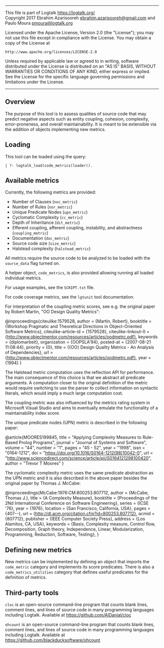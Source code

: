 ________________________________________________________________________

This file is part of Logtalk <https://logtalk.org/>  
Copyright 2017 Ebrahim Azarisooreh <ebrahim.azarisooreh@gmail.com> and  
Paulo Moura <pmoura@logtalk.org>

Licensed under the Apache License, Version 2.0 (the "License");
you may not use this file except in compliance with the License.
You may obtain a copy of the License at

	http://www.apache.org/licenses/LICENSE-2.0

Unless required by applicable law or agreed to in writing, software
distributed under the License is distributed on an "AS IS" BASIS,
WITHOUT WARRANTIES OR CONDITIONS OF ANY KIND, either express or implied.
See the License for the specific language governing permissions and
limitations under the License.
________________________________________________________________________


Overview
--------

The purpose of this tool is to assess qualities of source code that may
predict negative aspects such as entity coupling, cohesion, complexity,
error-proneness, and overall maintainability. It is meant to be extensible
via the addition of objects implementing new metrics.


Loading
-------

This tool can be loaded using the query:

	| ?- logtalk_load(code_metrics(loader)).


Available metrics
-----------------

Currently, the following metrics are provided:

- Number of Clauses (`noc_metric`)
- Number of Rules (`nor_metric`)
- Unique Predicate Nodes (`upn_metric`)
- Cyclomatic Complexity (`cc_metric`)
- Depth of Inheritance (`dit_metric`)
- Efferent coupling, afferent coupling, instability, and abstractness (`coupling_metric`)
- Documentation (`doc_metric`)
- Source code size (`size_metric`)
- Halstead complexity (`halstead_metric`)

All metrics require the source code to be analyzed to be loaded with the
`source_data` flag turned on.

A helper object, `code_metrics`, is also provided allowing running all
loaded individual metrics.

For usage examples, see the `SCRIPT.txt` file.

For code coverage metrics, see the `lgtunit` tool documentation.

For interpretation of the coupling metric scores, see e.g. the original
paper by Robert Martin, "OO Design Quality Metrics":

@inproceedings{citeulike:1579528,
	author = {Martin, Robert},
	booktitle = {Workshop Pragmatic and Theoretical Directions in Object-Oriented Software Metrics},
	citeulike-article-id = {1579528},
	citeulike-linkout-0 = {http://www.objectmentor.com/resources/articles/oodmetrc.pdf},
	keywords = {diplomarbeit},
	organization = {OOPSLA'94},
	posted-at = {2007-08-21 11:08:44},
	priority = {0},
	title = {{OO} Design Quality Metrics - An Analysis of Dependencies},
	url = {http://www.objectmentor.com/resources/articles/oodmetrc.pdf},
	year = {1994}
}

The Halstead metric computation uses the reflection API for performance.
The main consequence of this choice is that we abstract all predicate
arguments. A computation closer to the original definition of the metric
would require switching to use the parser to collect information on
syntactic literals, which would imply a much large computation cost.

The coupling metric was also influenced by the metrics rating system in
Microsoft Visual Studio and aims to eventually emulate the functionality
of a maintainability index score.

The unique predicate nodes (UPN) metric is described in the following
paper:

@article{MOORES199845,
	title = "Applying Complexity Measures to Rule-Based Prolog Programs",
	journal = "Journal of Systems and Software",
	volume = "44",
	number = "1",
	pages = "45 - 52",
	year = "1998",
	issn = "0164-1212",
	doi = "https://doi.org/10.1016/S0164-1212(98)10042-0",
	url = "http://www.sciencedirect.com/science/article/pii/S0164121298100420",
	author = "Trevor T Moores"
}

The cyclomatic complexity metric uses the same predicate abstraction as the
UPN metric and it is also described in the above paper besides the original
paper by Thomas J. McCabe:

@inproceedings{McCabe:1976:CM:800253.807712,
	author = {McCabe, Thomas J.},
	title = {A Complexity Measure},
	booktitle = {Proceedings of the 2Nd International Conference on Software Engineering},
	series = {ICSE '76},
	year = {1976},
	location = {San Francisco, California, USA},
	pages = {407--},
	url = {http://dl.acm.org/citation.cfm?id=800253.807712},
	acmid = {807712},
	publisher = {IEEE Computer Society Press},
	address = {Los Alamitos, CA, USA},
	keywords = {Basis, Complexity measure, Control flow, Decomposition, Graph theory, Independence, Linear, Modularization, Programming, Reduction, Software, Testing},
} 


Defining new metrics
--------------------

New metrics can be implemented by defining an object that imports the
`code_metric` category and implements its score predicates. There is
also a `code_metrics_utilities` category that defines useful predicates
for the definition of metrics.


Third-party tools
-----------------

`cloc` is an open-source command-line program that counts blank lines,
comment lines, and lines of source code in many programming languages
including Logtalk. Available at https://github.com/AlDanial/cloc

`ohcount` is an open-source command-line program that counts blank lines,
comment lines, and lines of source code in many programming languages
including Logtalk. Available at https://github.com/blackducksoftware/ohcount
